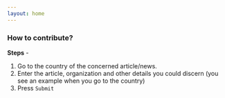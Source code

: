 ```yaml
---
layout: home
---
```

### How to contribute?
**Steps** -
1. Go to the country of the concerned article/news.
2. Enter the article, organization and other details you could discern (you see an example when you go to the country)
3. Press `Submit`